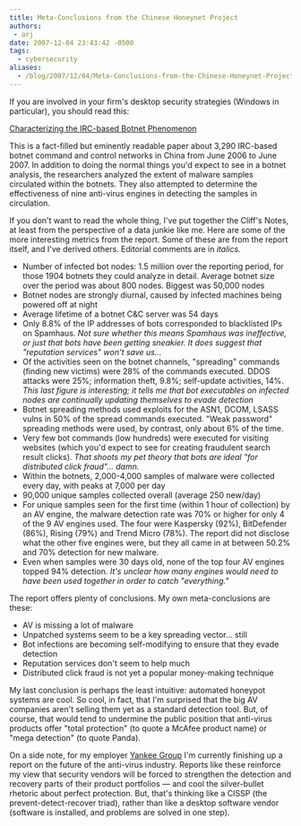 ```yaml
---
title: Meta-Conclusions from the Chinese Honeynet Project
authors:
 - arj
date: 2007-12-04 23:43:42 -0500
tags:
  - cybersecurity
aliases:
  - /blog/2007/12/04/Meta-Conclusions-from-the-Chinese-Honeynet-Project/
---
```

If you are involved in your firm's desktop security strategies (Windows in particular), you should read this:

[Characterizing the IRC-based Botnet Phenomenon](http://honeyblog.org/junkyard/reports/botnet-china-TR.pdf)

This is a fact-filled but eminently readable paper about 3,290 IRC-based botnet command and control networks in China from June 2006 to June 2007. In addition to doing the normal things you'd expect to see in a botnet analysis, the researchers analyzed the extent of malware samples circulated within the botnets. They also attempted to determine the effectiveness of nine anti-virus engines in detecting the samples in circulation.

If you don't want to read the whole thing, I've put together the Cliff's Notes, at least from the perspective of a data junkie like me. Here are some of the more interesting metrics from the report. Some of these are from the report itself, and I've derived others. Editorial comments are in _italics._

<!--more-->

* Number of infected bot nodes: 1.5 million over the reporting period, for those 1904 botnets they could analyze in detail. Average botnet size over the period was about 800 nodes. Biggest was 50,000 nodes
* Botnet nodes are strongly diurnal, caused by infected machines being powered off at night
* Average lifetime of a botnet C&C server was 54 days
* Only 8.8% of the IP addresses of bots corresponded to blacklisted IPs on Spamhaus. _Not sure whether this means Spamhaus was ineffective, or just that bots have been getting sneakier. It does suggest that "reputation services" won't save us..._
* Of the activities seen on the botnet channels, "spreading" commands (finding new victims) were 28% of the commands executed. DDOS attacks were 25%; information theft, 9.8%; self-update activities, 14%. _This last figure is interesting; it tells me that bot executables on infected nodes are continually updating themselves to evade detection_
* Botnet spreading methods used exploits for the ASN1, DCOM, LSASS vulns in 50% of the spread commands executed. "Weak password" spreading methods were used, by contrast, only about 6% of the time.
* Very few bot commands (low hundreds) were executed for visiting websites (which you'd expect to see for creating fraudulent search result clicks). _That shoots my pet theory that bots are ideal "for distributed click fraud"... damn._
* Within the botnets, 2,000-4,000 samples of malware were collected every day, with peaks at 7,000 per day
* 90,000 unique samples collected overall (average 250 new/day)
* For unique samples seen for the first time (within 1 hour of collection) by an AV engine, the malware detection rate was 70% or higher for only 4 of the 9 AV engines used. The four were Kaspersky (92%), BitDefender (86%), Rising (79%) and Trend Micro (78%). The report did not disclose what the other five engines were, but they all came in at between 50.2% and 70% detection for new malware.
* Even when samples were 30 days old, none of the top four AV engines topped 94% detection. _It's unclear how many engines would need to have been used together in order to catch "everything."_

The report offers plenty of conclusions. My own meta-conclusions are these:

* AV is missing a lot of malware
* Unpatched systems seem to be a key spreading vector... still
* Bot infections are becoming self-modifying to ensure that they evade detection
* Reputation services don't seem to help much
* Distributed click fraud is not yet a popular money-making technique

My last conclusion is perhaps the least intuitive: automated honeypot systems are cool. So cool, in fact, that I'm surprised that the big AV companies aren't selling them yet as a standard detection tool. But, of course, that would tend to undermine the public position that anti-virus products offer "total protection" (to quote a McAfee product name) or "mega detection" (to quote Panda).

On a side note, for my employer [Yankee Group](http://www.yankeegroup.com) I'm currently finishing up a report on the future of the anti-virus industry. Reports like these reinforce my view that security vendors will be forced to strengthen the detection and recovery parts of their product portfolios — and cool the silver-bullet rhetoric about perfect protection. But, that's thinking like a CISSP (the prevent-detect-recover triad), rather than like a desktop software vendor (software is installed, and problems are solved in one step).
